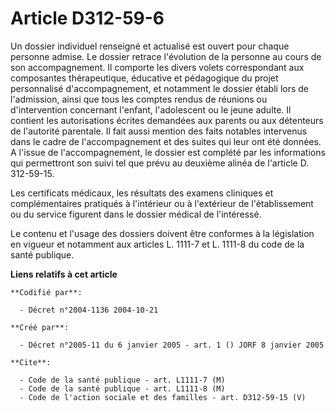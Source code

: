 # Article D312-59-6

Un dossier individuel renseigné et actualisé est ouvert pour chaque personne admise. Le dossier retrace l'évolution de la
personne au cours de son accompagnement. Il comporte les divers volets correspondant aux composantes thérapeutique, éducative
et pédagogique du projet personnalisé d'accompagnement, et notamment le dossier établi lors de l'admission, ainsi que tous
les comptes rendus de réunions ou d'intervention concernant l'enfant, l'adolescent ou le jeune adulte. Il contient les
autorisations écrites demandées aux parents ou aux détenteurs de l'autorité parentale. Il fait aussi mention des faits
notables intervenus dans le cadre de l'accompagnement et des suites qui leur ont été données. A l'issue de l'accompagnement,
le dossier est complété par les informations qui permettront son suivi tel que prévu au deuxième alinéa de l'article D.
312-59-15.

Les certificats médicaux, les résultats des examens cliniques et complémentaires pratiqués à l'intérieur ou à l'extérieur de
l'établissement ou du service figurent dans le dossier médical de l'intéressé.

Le contenu et l'usage des dossiers doivent être conformes à la législation en vigueur et notamment aux articles L. 1111-7 et
L. 1111-8 du code de la santé publique.

**Liens relatifs à cet article**

	**Codifié par**:

	  - Décret n°2004-1136 2004-10-21

	**Créé par**:

	  - Décret n°2005-11 du 6 janvier 2005 - art. 1 () JORF 8 janvier 2005

	**Cite**:

	  - Code de la santé publique - art. L1111-7 (M)
	  - Code de la santé publique - art. L1111-8 (M)
	  - Code de l'action sociale et des familles - art. D312-59-15 (V)
